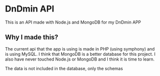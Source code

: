 # DnDmin API
This is an API made with Node.js and MongoDB for my DnDmin APP

## Why I made this?
The current api that the app is using is made in PHP (using symphony) and is using MySQL. 
I think that MongoDB is a better database for this project.
I also have never touched Node.js or MongoDB and I think it is time to learn.

The data is not included in the database, only the schemas

